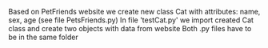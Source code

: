 Based on PetFriends website we create new class Cat with attributes: name, sex, age (see file PetsFriends.py)
In file 'testCat.py' we import created Cat class and create two objects with data from website
Both .py files have to be in the same folder
